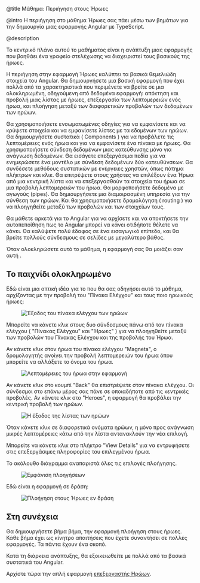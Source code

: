 @title
Μάθημα: Περιήγηση στους Ήρωες

@intro
Η περιήγηση στο μάθημα Ήρωες σας πάει μέσω των βημάτων για την δημιουργία μιας εφαρμογής Angular με TypeScript.

@description



Το κεντρικό πλάνο αυτού το μαθήματος είναι η ανάπτυξη μιας εφαρμογής που βοηθάει ένα γραφείο στελέχωσης
να διαχειριστεί τους βασικούς της ήρωες.

Η περιήγηση στην εφαρμογή Ήρωες καλύπτει τα βασικά θεμελιώδη στοιχεία του Angular. Θα δημιουργήσετε μια βασική
εφαρμογή που έχει πολλά από τα χαρακτηριστικά που περιμένετε να βρείτε σε μια ολοκληρωμένη, οδηγούμενη από δεδομένα
εφαρμογή: απόκτηση και προβολή μιας λίστας με ήρωες, επεξεργασία των λεπτομερειών ενός ήρωα, και πλοήγηση μεταξύ των
διαφορετικών προβολών των δεδομένων των ηρώων.

Θα χρησιμοποιήσετε ενσωματωμένες οδηγίες για να εμφανίσετε και να κρύψετε στοιχεία και να εμφανίσετε λίστες με
τα εδομένων των ηρώων.
Θα δημιουργήσετε συστατικά ( Components ) για να προβάλετε τις λεπτομέρειες ενός ήρωα και για να εμφανίσετε ένα
πίνακα με ήρωες.
Θα χρησιμοποιήσετε σύνδεση δεδομένων μιας κατεύθυνσης μόνο για ανάγνωση δεδομένων. Θα εισάγετε επεξεργάσιμα πεδία
για να ενημερώσετε ένα μοντέλο με σύνδεση δεδομένων δύο κατευθύνσεων.
Θα συνδέσετε μεθόδους συστατικών με ενέργειες χρηστών, όπως πάτημα πλήκτρων και κλικ.
Θα επιτρέψετε στους χρήστες να επιλέξουν ένα Ήρωα από μια κεντρική λίστα και να επεξεργασθούν τα στοιχεία του
ήρωα σε μια προβολή λεπτομερειών του ήρωα.
Θα μορφοποιήσετε δεδομένα με αγωγούς (pipes). Θα δημιουργήσετε μια διαμοιρασμένη υπηρεσία για την σύνθεση των ηρώων.
Και θα χρησιμοποιήσετε δρομολόγηση ( routing ) για να πλοηγηθείτε μεταξύ των προβολών και των στοιχείων τους.
<!-- CF: Should this be a bullet list? -->

Θα μάθετε αρκετά για το Angular για να αρχίσετε και να αποκτήσετε την αυτοπεποίθηση πως το Angular μπορεί να κάνει
οτιδήποτε θέλετε να κάνει.
Θα καλύψετε πολύ έδαφος σε ένα εισαγωγικό επίπεδο, και θα βρείτε πολλούς σύνδεσμους σε σελίδες με μεγαλύτερο βάθος.

Όταν ολοκληρώσετε αυτό το μάθημα, η εφαρμογή σας θα μοιάζει σαν αυτή <live-example name="toh-pt6"></live-example>.




## Το παιχνίδι ολοκληρωμένο

Εδώ είναι μια οπτική ιδέα για το που θα σας οδηγήσει αυτό το μάθημα, αρχίζοντας με την προβολή του "Πίνακα Ελέγχου"
και τους ποιο ηρωικούς ήρωες:


<figure>
  <img src='generated/images/guide/toh/heroes-dashboard-1.png' alt="Έξοδος του πίνακα ελέγχου των ηρώων">
</figure>



Μπορείτε να κάνετε κλικ στους δυο σύνδεσμους πάνω από τον πίνακα ελέγχου ( "Πίνακας Ελέγχου" και "Ήρωες" ) για να
πλοηγηθείτε μεταξύ των προβολών του Πίνακας Ελέγχου και της προβολής του Ήρωα.

Αν κάνετε κλικ στον ήρωα του πίνακα ελέγχου "Magneta", ο δρομολογητής ανοίγει την προβολή λεπτομερειών του ήρωα όπου
μπορείτε να αλλάξετε το όνομα του ήρωα.


<figure>
  <img src='generated/images/guide/toh/hero-details-1.png' alt="Λεπτομέρειες του ήρωα στην εφαρμογή">
</figure>



Αν κάνετε κλικ στο κουμπί "Back" θα επιστρέψετε στον πίνακα ελέγχου.
Οι σύνδεσμοι στο επάνω μέρος σας πάνε σε οποιαδήποτε από τις κεντρικές προβολές.
Αν κάνετε κλικ στο "Heroes", η εφαρμογή θα προβάλει την κεντρική προβολή των ηρώων.


<figure>
  <img src='generated/images/guide/toh/heroes-list-2.png' alt="Η έξοδος της λίστας των ηρώων">
</figure>



Όταν κάνετε κλικ σε διαφορετικά ονόματα ηρώων, η μόνο προς ανάγνωση μικρές λεπτομέρειες κάτω από την λίστα αντανακλούν
την νέα επιλογή.

Μπορείτε να κάνετε κλικ στο πλήκτρο "View Details" για να εντρυφήσετε στις επεξεργάσιμες πληροφορίες του
επιλεγμένου ήρωα.

Το ακόλουθο διάγραμμα αναπαριστά όλες τις επιλογές πλοήγησης.


<figure>
  <img src='generated/images/guide/toh/nav-diagram.png' alt="Εμφάνιση πλοηγήσεων">
</figure>



Εδώ είναι η εφαρμογή σε δράση:


<figure>
  <img src='generated/images/guide/toh/toh-anim.gif' alt="Πλοήγηση στους Ήρωες εν δράση">
</figure>




## Στη συνέχεια

Θα δημιουργήσετε βήμα βήμα, την εφαρμογή πλοήγηση στους ήρωες.
Κάθε βήμα έχει ως κίνητρο απαιτήσεις που έχετε συναντήσει σε πολλές εφαρμογές. Τα πάντα έχουν ένα σκοπό.

Κατά τη διάρκεια ανάπτυξης, θα εξοικειωθείτε με πολλά από τα βασικά συστατικά του Angular.

Αρχίστε τώρα την απλή εφαρμογή [επεξεργαστής Ηρώων](tutorial/toh-pt1 "Ο επεξεργαστής Ηρώων").
